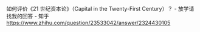 如何评价《21 世纪资本论》（Capital in the Twenty-First Century）？ - 放学请找我的回答 - 知乎
https://www.zhihu.com/question/23533042/answer/2324430105
